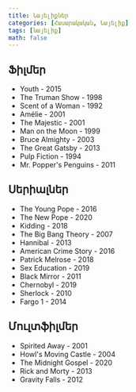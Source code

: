```yaml
---
title: Նայելիքներ
categories: [Հասարակական, Նայելիք]
tags: [նայելիք]
math: false
---
```


## Ֆիլմեր

- Youth - 2015
- The Truman Show - 1998
- Scent of a Woman - 1992
- Amélie - 2001
- The Majestic - 2001
- Man on the Moon - 1999
- Bruce Almighty - 2003
- The Great Gatsby - 2013
- Pulp Fiction - 1994
- Mr. Popper's Penguins - 2011

## Սերիալներ

- The Young Pope - 2016
- The New Pope - 2020
- Kidding - 2018
- The Big Bang Theory - 2007
- Hannibal - 2013
- American Crime Story - 2016
- Patrick Melrose - 2018
- Sex Education - 2019
- Black Mirror - 2011
- Chernobyl - 2019
- Sherlock - 2010
- Fargo 1 - 2014

## Մուլտֆիլմեր

- Spirited Away - 2001
- Howl's Moving Castle - 2004
- The Midnight Gospel - 2020
- Rick and Morty - 2013
- Gravity Falls - 2012
